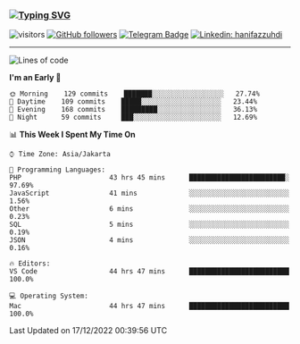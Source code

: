 ### [![Typing SVG](https://readme-typing-svg.herokuapp.com?font=lato&size=22&lines=Hi+There+👋)](https://git.io/typing-svg) 

![visitors](https://visitor-badge.glitch.me/badge?page_id=hanifazzuhdi.hanifazzuhdi)
[![GitHub followers](https://img.shields.io/github/followers/hanifazzuhdi?label=Follow&style=social)](https://github.com/hanifazzuhdi/?tab=follow) 
[![Telegram Badge](https://img.shields.io/badge/-hanif0198-blue?style=social&logo=telegram&link=https://www.t.me/hanif0198/)](https://www.t.me/hanif0198/) 
[![Linkedin: hanifazzuhdi](https://img.shields.io/badge/-hanifazzuhdi-blue?style=flat-square&logo=Linkedin&logoColor=white&link=https://www.linkedin.com/in/hanif-az-zuhdi-69688019b/)](https://www.linkedin.com/in/hanif-az-zuhdi-69688019b/) 

<hr/>

<!--START_SECTION:waka-->
![Lines of code](https://img.shields.io/badge/From%20Hello%20World%20I%27ve%20Written-6%20Million%20lines%20of%20code-blue)

**I'm an Early 🐤** 

```text
🌞 Morning    129 commits    ███████░░░░░░░░░░░░░░░░░░   27.74% 
🌆 Daytime    109 commits    █████░░░░░░░░░░░░░░░░░░░░   23.44% 
🌃 Evening    168 commits    █████████░░░░░░░░░░░░░░░░   36.13% 
🌙 Night      59 commits     ███░░░░░░░░░░░░░░░░░░░░░░   12.69%

```


📊 **This Week I Spent My Time On** 

```text
⌚︎ Time Zone: Asia/Jakarta

💬 Programming Languages: 
PHP                      43 hrs 45 mins      ████████████████████████░   97.69% 
JavaScript               41 mins             ░░░░░░░░░░░░░░░░░░░░░░░░░   1.56% 
Other                    6 mins              ░░░░░░░░░░░░░░░░░░░░░░░░░   0.23% 
SQL                      5 mins              ░░░░░░░░░░░░░░░░░░░░░░░░░   0.19% 
JSON                     4 mins              ░░░░░░░░░░░░░░░░░░░░░░░░░   0.16%

🔥 Editors: 
VS Code                  44 hrs 47 mins      █████████████████████████   100.0%

💻 Operating System: 
Mac                      44 hrs 47 mins      █████████████████████████   100.0%

```


 Last Updated on 17/12/2022 00:39:56 UTC
<!--END_SECTION:waka-->
